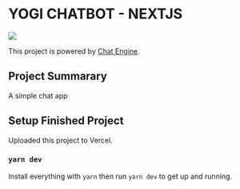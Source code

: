 # YOGI CHATBOT - NEXTJS

![](chat-image.png)

This project is powered by [Chat Engine](https://chatengine.io).

## Project Summarary

A simple chat app 

## Setup Finished Project

Uploaded this project to Vercel.


### `yarn dev`

Install everything with `yarn` then run `yarn dev` to get up and running.
